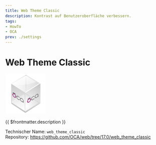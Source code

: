 ```yaml
---
title: Web Theme Classic
description: Kontrast auf Benutzeroberfläche verbessern.
tags:
- HowTo
- OCA
prev: ./settings
---
```

# Web Theme Classic
![icon_oca_app](attachments/icon_oca_app.png)

{{ $frontmatter.description }}

Technischer Name: `web_theme_classic`\
Repository: <https://github.com/OCA/web/tree/17.0/web_theme_classic>
